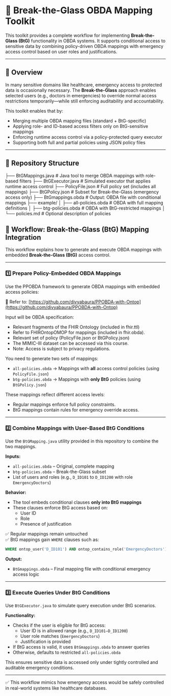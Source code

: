 # 🔐 Break-the-Glass OBDA Mapping Toolkit

This toolkit provides a complete workflow for implementing **Break-the-Glass (BtG)** functionality in OBDA systems. It supports conditional access to sensitive data by combining policy-driven OBDA mappings with emergency access control based on user roles and justifications.

---

## 📌 Overview

In many sensitive domains like healthcare, emergency access to protected data is occasionally necessary. The **Break-the-Glass** approach enables selected users (e.g., doctors in emergencies) to override normal access restrictions temporarily—while still enforcing auditability and accountability.

This toolkit enables that by:

- Merging multiple OBDA mapping files (standard + BtG-specific)
- Applying role- and ID-based access filters only on BtG-sensitive mappings
- Enforcing runtime access control via a policy-protected query executor
- Supporting both full and partial policies using JSON policy files

---

## 🧱 Repository Structure
├── BtGMappings.java # Java tool to merge OBDA mappings with role-based filters
├── BtGExecutor.java # Simulated executor that applies runtime access control
├── PolicyFile.json # Full policy set (includes all mappings)
├── BtGPolicy.json # Subset for Break-the-Glass (emergency access only)
├── BtGmappings.obda # Output: OBDA file with conditional mappings
├── example/
│ ├── all-policies.obda # OBDA with full mapping definitions
│ ├── btg-policies.obda # OBDA with BtG-restricted mappings
│ └── policies.md # Optional description of policies



## 🔄 Workflow: Break-the-Glass (BtG) Mapping Integration

This workflow explains how to generate and execute OBDA mappings with embedded **Break-the-Glass (BtG)** access control.

---

### 1️⃣ Prepare Policy-Embedded OBDA Mappings

Use the PPOBDA framework to generate OBDA mappings with embedded access policies:

🔗 Refer to: [https://github.com/divyabaura/PPOBDA-with-Ontop](https://github.com/divyabaura/PPOBDA-with-Ontop)

Input will be OBDA specification:
- Relevant fragments of the FHIR Ontology (included in fhir.ttl)
- Refer to FHIROntopOMOP for mappings (included in fhir.obda).
- Relevant set of policy (PolicyFile.json or BtGPolicy.json)
- The MIMIC-III dataset can be accessed via this course.
- Note: Access is subject to privacy regulations.

You need to generate two sets of mappings:

- `all-policies.obda` → Mappings with **all** access control policies (using `PolicyFile.json`)
- `btg-policies.obda` → Mappings with **only BtG** policies (using `BtGPolicy.json`)

These mappings reflect different access levels:
- Regular mappings enforce full policy constraints.
- BtG mappings contain rules for emergency override access.

---

### 2️⃣ Combine Mappings with User-Based BtG Conditions

Use the `BtGMapping.java` utility provided in this repository to combine the two mappings.

**Inputs:**

- `all-policies.obda` – Original, complete mapping
- `btg-policies.obda` – Break-the-Glass subset
- List of users and roles (e.g., `D_ID101` to `D_ID1200` with role `EmergencyDoctors`)

**Behavior:**

- The tool embeds conditional clauses **only into BtG mappings**
- These clauses enforce BtG access based on:
  - User ID
  - Role
  - Presence of justification

✅ Regular mappings remain untouched  
✅ BtG mappings gain `WHERE` clauses such as:

```sql
WHERE ontop_user('D_ID101') AND ontop_contains_role('EmergencyDoctors')
```

**Output:**
- `BtGmappings.obda` – Final mapping file with conditional emergency access logic

---

### 3️⃣ Execute Queries Under BtG Conditions

Use `BtGExecutor.java` to simulate query execution under BtG scenarios.

**Functionality:**

- Checks if the user is eligible for BtG access:
  - User ID is in allowed range (e.g., `D_ID101–D_ID1200`)
  - User role matches (`EmergencyDoctors`)
  - Justification is provided
- If BtG access is valid, it uses `BtGmappings.obda` to answer queries
- Otherwise, defaults to restricted `all-policies.obda`

This ensures sensitive data is accessed only under tightly controlled and auditable emergency conditions.

---

✅ This workflow mimics how emergency access would be safely controlled in real-world systems like healthcare databases.




